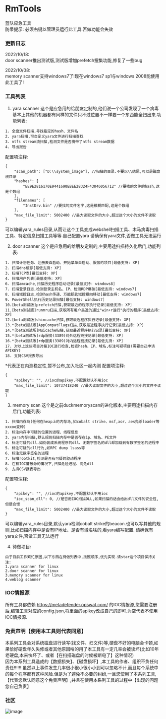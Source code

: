 # RmTools
蓝队应急工具  
防呆提示: 必须右键以管理员运行此工具.否做功能会失效

### 更新日志
2022/10/18:  
door scanner推出测试版,测试版增加prefetch搜集功能,修复了一些bug

2022/10/08:  
memory scanner支持windows7了!现在windows7 sp1与windows 2008能使用此工具了!  

### 工具列表
1. yara scanner
这个是应急用的给朋友定制的,他们说一个公司发现了一个病毒基本上其他的机器都有同样的文件只不过位置不一样要一个东西能全扫出来.功能列表:
```
1. 全盘文件扫描,寻找指定的hash、文件名
2. yara扫描,可自定义yara文件进行扫描查找
3. ntfs stream流扫描,检测文件是否携带了ntfs stream数据
4. 导出报告
```
配置项注释:
```
{
    "scan_path": ["D:\\system_image"], //扫描的目录.不要以\\结尾,可以是磁盘根目录
    "hashes": [
        "EE9E2816170E9441690EBEE28324F43046056712" //要找的文件的hash,这是个数组
    ],
    "filenames": [
        "InstDrv.bin" //要找的文件名字,这是模糊匹配,这是个数组
    ],
	"max_file_limit": 5002400 //最大读取文件的大小,超过这个大小的文件不读取
}
```
可以编辑yara_rules目录,从而让这个工具变成webshell扫描工具、木马病毒扫描工具、特定信息扫描工具等等.自己配置yara
请确保有yara文件,否做工具无法运行

2. door scanner
这个是应急用的给朋友定制的,主要用途扫描持久化后门,功能列表:
```
1. 扫描计划任务、注册表自启动、开始菜单自启动、服务的项目[最低支持: XP]
2. 扫描dns缓存[最低支持: XP]
3. 扫描TCP表[最低支持: XP]
4. 扫描用户列表[最低支持: XP]
6. 扫描amcache,扫描历史程序启动记录[最低支持: windows8]
7. 扫描登录日志,检测登录主机名、IP、检测RDP爆破[最低支持: windows7]
8. 扫描域控日志,检测hash传递、万能钥匙域控横向移动[最低支持: windows7]
9. PowerShell执行历史记录扫描[最低支持: windows7]
10.[beta测试版]prefetch扫描,获取最近的程序执行记录[最低支持: XP]
11.[beta测试版]runmru扫描,获取所有用户最近的通过"win+r运行"执行的程序[最低支持: XP]
12.[beta测试版]shimcache扫描,获取最近程序执行记录[最低支持: XP]
13.*[beta测试版]AppCompatFlags扫描,获取最近程序执行记录[最低支持: XP]
14.*[beta测试版]Muicache扫描,获取最近程序执行记录[最低支持: XP]
15.*[beta测试版]rdp服务(3389)对外远程链接记录[最低支持: XP]
16.*[beta测试版]rdp服务(3389)对内远程链接记录[最低支持: XP]
17. 对以上这些项目对接IOC进行检查,检查hash、IP、域名,标注可疑项目(需要自己申请APIKEY)
18. 支持CSV报表导出
```
*代表正在内测稳定性,暂不公布,加入社区一起内测
配置项注释:
```
{
    "apikey": "", //ioc的apikey,不配置默认不用ioc
    "max_file_limit": 10737418240 //最大读取文件的大小,超过这个大小的文件不读取
}
```
3. memory scan
这个是之前duckmemoryscan的进化版本,主要用途扫描内存后门,功能列表:
```
1. 扫描内存马(任何在heap上的内存马,如cobalt strike、msf,xor、aes免杀loader等xxxoo变种)
2. 标注内存中可疑的位置的进程、线程信息
3. yara内存扫描,默认规则扫描内存中是否存在ip、域名、PE文件
4. 标注可疑的dll.如伪装成系统程序的dll、无数字签名的dll却加载到有数字签名的进程中
5. 标注可疑的dll行为,如RPC dump lsass等
6. 标注无数字签名的进程
7. 扫描rootkit,检测是否有可疑的驱动程序
8. 在有IOC情报源的情况下,扫描危险进程、高危dll
9. 支持CSV报表导出
```
配置项注释:
```
{
    "apikey": "", //ioc的apikey,不配置默认不用ioc
	"ioc_scan_dll": 0, //是否用IOC扫描DLL,如果扫描的话会给出dll文件的安全性,但是会慢
    "max_file_limit": 5002400 //最大读取文件的大小,超过这个大小的文件不读取
}

```
可以编辑yara_rules目录,默认yara检测cobalt strike的beacon.也可以写其他的规则,比如扫描内存中是否有IP地址、是否有域名啥的,看yara编写配置.
请确保有yara文件,否做工具无法运行

4. 待做项目:
```
由于目前工作繁忙原因,以下东西在待做列表中,按照顺序,优先实现.请star这个项目保持关注:
1.yara scanner for linux
2.door scanner for linux
3.memory scanner for linux
4.weblog scanner
```
### IOC情报源
所有工具都依赖 https://metadefender.opswat.com/ 的IOC情报源,您需要注册后,编辑工具对应的config.json,将里面的apikey改成自己的即可.为空代表不使用IOC情报源.

### 免责声明【使用本工具则代表同意】
本系列工具会对系统磁盘进行读写(找文件、扫文件)等,硬盘不好的电脑会卡顿,如果恰好硬盘年久失修或者其他原因啥的用了本工具有一定几率会被读坏(比如10年老硬盘,本来快坏了、或者【在扫描磁盘的时候被断电了】这种情况)  
因为本系列工具造成的【数据损失】、【磁盘损坏】,本工具的作者、组织不负任何责任!!!!!!
虽然以上事件发生几率很小很小很小小到可以忽略不计,而且每个系统中的每个程序都有这种风险.但是为了避免不必要的纠纷,一旦您使用了本系列工具,【代表您默认同意这个免责声明】,并且在使用本系列工具的过程中【出现的问题您自己负责】

### 社区
![image](https://raw.githubusercontent.com/RoomaSec/RmEye/main/Image/group.png)
